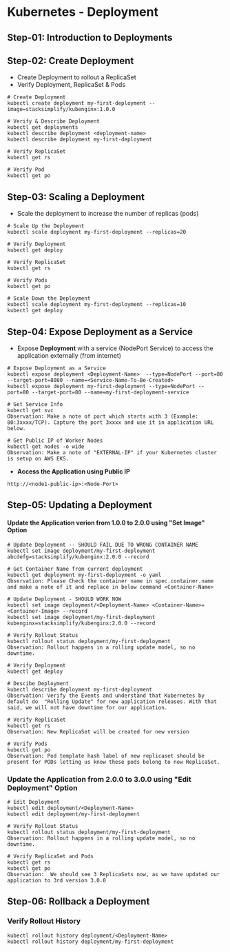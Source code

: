 # Kubernetes - Deployment




## Step-01: Introduction to Deployments

## Step-02: Create Deployment
- Create Deployment to rollout a ReplicaSet
- Verify Deployment, ReplicaSet & Pods
```
# Create Deployment
kubectl create deployment my-first-deployment --image=stacksimplify/kubenginx:1.0.0 

# Verify & Describe Deployment
kubectl get deployments
kubectl describe deployment <deployment-name>
kubectl describe deployment my-first-deployment

# Verify ReplicaSet
kubectl get rs

# Verify Pod
kubectl get po
```
## Step-03: Scaling a Deployment
- Scale the deployment to increase the number of replicas (pods)
```
# Scale Up the Deployment
kubectl scale deployment my-first-deployment --replicas=20

# Verify Deployment
kubectl get deploy

# Verify ReplicaSet
kubectl get rs

# Verify Pods
kubectl get po

# Scale Down the Deployment
kubectl scale deployment my-first-deployment --replicas=10
kubectl get deploy
```

## Step-04: Expose Deployment as a Service
- Expose **Deployment** with a service (NodePort Service) to access the application externally (from internet)
```
# Expose Deployment as a Service
kubectl expose deployment <Deployment-Name>  --type=NodePort --port=80 --target-port=8080 --name=<Service-Name-To-Be-Created>
kubectl expose deployment my-first-deployment --type=NodePort --port=80 --target-port=80 --name=my-first-deployment-service

# Get Service Info
kubectl get svc
Observation: Make a note of port which starts with 3 (Example: 80:3xxxx/TCP). Capture the port 3xxxx and use it in application URL below. 

# Get Public IP of Worker Nodes
kubectl get nodes -o wide
Observation: Make a note of "EXTERNAL-IP" if your Kubernetes cluster is setup on AWS EKS.
```
- **Access the Application using Public IP**
```
http://<node1-public-ip>:<Node-Port>
```

## Step-05: Updating a Deployment
#### Update the Application verion from 1.0.0 to 2.0.0 using "Set Image" Option
```
# Update Deployment -- SHOULD FAIL DUE TO WRONG CONTAINER NAME
kubectl set image deployment/my-first-deployment abcdefg=stacksimplify/kubenginx:2.0.0 --record

# Get Container Name from current deployment
kubectl get deployment my-first-deployment -o yaml
Observation: Please Check the container name in spec.container.name and make a note of it and replace in below command <Container-Name>

# Update Deployment - SHOULD WORK NOW
kubectl set image deployment/<Deployment-Name> <Container-Name>=<Container-Image> --record
kubectl set image deployment/my-first-deployment kubenginx=stacksimplify/kubenginx:2.0.0 --record

# Verify Rollout Status 
kubectl rollout status deployment/my-first-deployment
Observation: Rollout happens in a rolling update model, so no downtime.

# Verify Deployment
kubectl get deploy

# Descibe Deployment
kubectl describe deployment my-first-deployment
Observation: Verify the Events and understand that Kubernetes by default do  "Rolling Update" for new application releases. With that said, we will not have downtime for our application.

# Verify ReplicaSet
kubectl get rs
Observation: New ReplicaSet will be created for new version

# Verify Pods
kubectl get po
Observation: Pod template hash label of new replicaset should be present for PODs letting us know these pods belong to new ReplicaSet.
```
### Update the Application from 2.0.0 to 3.0.0 using "Edit Deployment" Option
```
# Edit Deployment
kubectl edit deployment/<Deployment-Name>
kubectl edit deployment/my-first-deployment

# Verify Rollout Status 
kubectl rollout status deployment/my-first-deployment
Observation: Rollout happens in a rolling update model, so no downtime.

# Verify ReplicaSet and Pods
kubectl get rs
kubectl get po
Observation:  We should see 3 ReplicaSets now, as we have updated our application to 3rd version 3.0.0
```

## Step-06: Rollback a Deployment
### Verify Rollout History
```
kubectl rollout history deployment/<Deployment-Name>
kubectl rollout history deployment/my-first-deployment   
```
